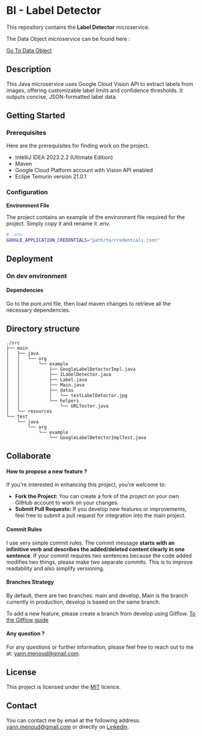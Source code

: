# BI - Label Detector

This repository contains the **Label Detector** microservice. 

The Data Object microservice can be found here : 

[Go To Data Object](https://github.com/menoudyann/BI_DataObject.git)

## Description

This Java microservice uses Google Cloud Vision API to extract labels from images, offering customizable label limits and confidence thresholds. It outputs concise, JSON-formatted label data.

## Getting Started

### Prerequisites

Here are the prerequisites for finding work on the project.

- IntelliJ IDEA 2023.2.2 (Ultimate Edition)
- Maven
- Google Cloud Platform account with Vision API enabled 
- Eclipe Temurin version 21.0.1

### Configuration

**Environment File**

The project contains an example of the environment file required for the project. Simply copy it and rename it .env.

```bash
# .env
GOOGLE_APPLICATION_CREDENTIALS="path/to/credentials.json"
```

## Deployment

### On dev environment

#### Dependencies 

Go to the pom.xml file, then load maven changes to retrieve all the necessary dependencies.

## Directory structure

```
./src
├── main
│   ├── java
│   │   └── org
│   │       └── example
│   │           ├── GoogleLabelDetectorImpl.java
│   │           ├── ILabelDetector.java
│   │           ├── Label.java
│   │           ├── Main.java
│   │           ├── datas
│   │           │   └── testLabelDetector.jpg
│   │           └── helpers
│   │               └── URLTester.java
│   └── resources
└── test
    └── java
        └── org
            └── example
                └── GoogleLabelDetectorImplTest.java
```



## Collaborate

#### How to propose a new feature ?

If you're interested in enhancing this project, you're welcome to:

- **Fork the Project:** You can create a fork of the project on your own GitHub account to work on your changes.
- **Submit Pull Requests:** If you develop new features or improvements, feel free to submit a pull request for integration into the main project.

#### Commit Rules

I use very simple commit rules. The commit message **starts with an infinitive verb and describes the added/deleted content clearly in one sentence**. If your commit requires two sentences because the code added modifies two things, please make two separate commits. This is to improve readability and also simplify versioning.

#### Branches Strategy

By default, there are two branches: main and develop. Main is the branch currently in production, develop is based on the same branch. 

To add a new feature, please create a branch from develop using Gitflow. [To the Gitflow guide](https://www.atlassian.com/git/tutorials/comparing-workflows/gitflow-workflow) 

#### Any question ?

For any questions or further information, please feel free to reach out to me at: yann.menoud@gmail.com.



## License

This project is licensed under the [MIT](https://en.wikipedia.org/wiki/MIT_License) licence.

## Contact

You can contact me by email at the following address: yann.menoud@gmail.com or directly on [Linkedin](https://www.linkedin.com/in/yann-menoud-433780225/).
